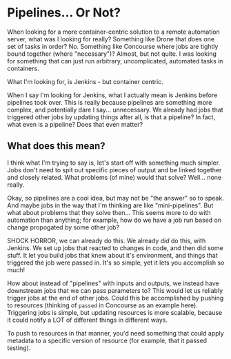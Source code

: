 # Pipelines... Or Not?

When looking for a more container-centric solution to a remote automation server, what was I looking
for really? Something like Drone that does one set of tasks in order? No. Something like Concourse
where jobs are tightly bound together (where "necessary")? Almost, but not quite. I was looking for
something that can just run arbitrary, uncomplicated, automated tasks in containers.

What I'm looking for, is Jenkins - but container centric.

When I say I'm looking for Jenkins, what I actually mean is Jenkins before pipelines took over. This
is really because pipelines are something more complex, and potentially dare I say... unnecessary.
We already had jobs that triggered other jobs by updating things after all, is that a pipeline? In
fact, what even is a pipeline? Does that even matter?

## What does this mean?

I think what I'm trying to say is, let's start off with something much simpler. Jobs don't need to
spit out specific pieces of output and be linked together and closely related. What problems (of
mine) would that solve? Well... none really.

Okay, so pipelines are a cool idea, but may not be "the answer" so to speak. And maybe jobs in the
way that I'm thinking are like "mini-pipelines". But what about problems that they solve then...
This seems more to do with automation than anything; for example, how do we have a job run based on
change propogated by some other job?

SHOCK HORROR, we can already do this. We already _did_ do this, with Jenkins. We set up jobs that
reacted to changes in code, and then did some stuff. It let you build jobs that knew about it's
environment, and things that triggered the job were passed in. It's so simple, yet it lets you
accomplish so much!

How about instead of "pipelines" with inputs and outputs, we instead have downstream jobs that we
can pass parameters to? This would let us reliably trigger jobs at the end of other jobs. Could this
be accomplished by pushing to resources (thinking of `passed` in Concourse as an example here).
Triggering jobs is simple, but updating resources is more scalable, because it could notify a LOT of
different things in different ways.

To push to resources in that manner, you'd need something that could apply metadata to a specific
version of resource (for example, that it passed testing).
